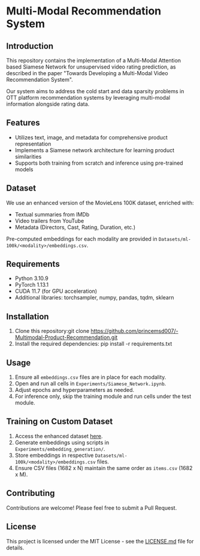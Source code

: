 # Multi-Modal Recommendation System

## Introduction

This repository contains the implementation of a Multi-Modal Attention based Siamese Network for unsupervised video rating prediction, as described in the paper "Towards Developing a Multi-Modal Video Recommendation System".

Our system aims to address the cold start and data sparsity problems in OTT platform recommendation systems by leveraging multi-modal information alongside rating data.

## Features

- Utilizes text, image, and metadata for comprehensive product representation
- Implements a Siamese network architecture for learning product similarities
- Supports both training from scratch and inference using pre-trained models

## Dataset

We use an enhanced version of the MovieLens 100K dataset, enriched with:
- Textual summaries from IMDb
- Video trailers from YouTube
- Metadata (Directors, Cast, Rating, Duration, etc.)

Pre-computed embeddings for each modality are provided in `Datasets/ml-100k/<modality>/embeddings.csv`.

## Requirements

- Python 3.10.9
- PyTorch 1.13.1
- CUDA 11.7 (for GPU acceleration)
- Additional libraries: torchsampler, numpy, pandas, tqdm, sklearn

## Installation

1. Clone this repository:git clone https://github.com/princemsd007/-Multimodal-Product-Recommendation.git
2. Install the required dependencies: pip install -r requirements.txt

   
## Usage

1. Ensure all `embeddings.csv` files are in place for each modality.
2. Open and run all cells in `Experiments/Siamese_Network.ipynb`.
3. Adjust epochs and hyperparameters as needed.
4. For inference only, skip the training module and run cells under the test module.

## Training on Custom Dataset

1. Access the enhanced dataset [here]([link-to-dataset](https://grouplens.org/datasets/movielens/100k/)).
2. Generate embeddings using scripts in `Experiments/embedding_generation/`.
3. Store embeddings in respective `Datasets/ml-100k/<modality>/embeddings.csv` files.
4. Ensure CSV files (1682 x N) maintain the same order as `items.csv` (1682 x M).

## Contributing

Contributions are welcome! Please feel free to submit a Pull Request.

## License

This project is licensed under the MIT License - see the [LICENSE.md](LICENSE.md) file for details.


